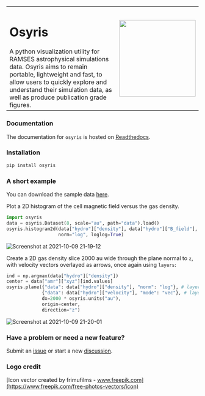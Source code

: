<table><tr><td>
<h1>Osyris</h1>
A python visualization utility for RAMSES astrophysical simulations data.
Osyris aims to remain portable, lightweight and fast,
to allow users to quickly explore and understand their simulation data,
as well as produce publication grade figures.
</td><td>
<img src="https://github.com/nvaytet/osyris/blob/main/docs/images/logo_osyris.png" width="200" />
</td></tr></table>

### Documentation ###

The documentation for `osyris` is hosted on
[Readthedocs](https://osyris.readthedocs.io).

### Installation ###

```sh
pip install osyris
```

### A short example ###

You can download the sample data
[here](https://github.com/nvaytet/osyrisdata/archive/refs/heads/main.zip).

Plot a 2D histogram of the cell magnetic field versus the gas density.

```python
import osyris
data = osyris.Dataset(8, scale="au", path="data").load()
osyris.histogram2d(data["hydro"]["density"], data["hydro"]["B_field"],
                   norm="log", loglog=True)
```
![Screenshot at 2021-10-09 21-19-12](https://user-images.githubusercontent.com/39047984/136671452-c8862fa3-fea8-421d-b3d2-630e0165fc41.png)

Create a 2D gas density slice 2000 au wide through the plane normal to ``z``,
with velocity vectors overlayed as arrows, once again using ``layers``:

```python
ind = np.argmax(data["hydro"]["density"])
center = data["amr"]["xyz"][ind.values]
osyris.plane({"data": data["hydro"]["density"], "norm": "log"}, # layer 1
             {"data": data["hydro"]["velocity"], "mode": "vec"}, # layer 2
             dx=2000 * osyris.units("au"),
             origin=center,
             direction="z")
```
![Screenshot at 2021-10-09 21-20-01](https://user-images.githubusercontent.com/39047984/136671480-d9f16d1c-d9c9-4201-8d53-5891fae690bc.png)

### Have a problem or need a new feature? ###

Submit an [issue](https://github.com/nvaytet/osyris/issues) or start a new [discussion](https://github.com/nvaytet/osyris/discussions).

### Logo credit ###

[Icon vector created by frimufilms - www.freepik.com](https://www.freepik.com/free-photos-vectors/icon)
